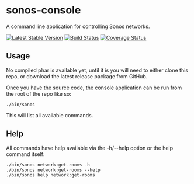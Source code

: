 sonos-console
=============

A command line application for controlling Sonos networks.

[![Latest Stable Version](https://poser.pugx.org/duncan3dc/sonos-console/version.svg)](https://packagist.org/packages/duncan3dc/sonos-console)
[![Build Status](https://travis-ci.org/duncan3dc/sonos-console.svg?branch=master)](https://travis-ci.org/duncan3dc/sonos-console)
[![Coverage Status](https://coveralls.io/repos/github/duncan3dc/sonos-console/badge.svg)](https://coveralls.io/github/duncan3dc/sonos-console)


Usage
-----

No compiled phar is available yet, until it is you will need to either clone this repo, or download the latest release package from GitHub.

Once you have the source code, the console application can be run from the root of the repo like so:
```
./bin/sonos
```

This will list all available commands.


Help
----

All commands have help available via the -h/--help option or the help command itself:
```
./bin/sonos network:get-rooms -h
./bin/sonos network:get-rooms --help
./bin/sonos help network:get-rooms
```
